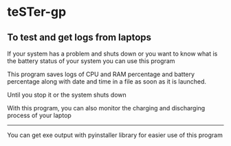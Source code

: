 # te**ST**er-gp

To test and get logs from laptops
---

If your system has a problem and shuts down or you want to know what is the battery status of your system you can use this program

This program saves logs of CPU and RAM percentage and battery percentage along with date and time in a file as soon as it is launched.

Until you stop it or the system shuts down

With this program, you can also monitor the charging and discharging process of your laptop



---
You can get exe output with pyinstaller library for easier use of this program